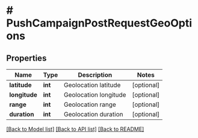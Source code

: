 # # PushCampaignPostRequestGeoOptions

## Properties

Name | Type | Description | Notes
------------ | ------------- | ------------- | -------------
**latitude** | **int** | Geolocation latitude | [optional]
**longitude** | **int** | Geolocation longitude | [optional]
**range** | **int** | Geolocation range | [optional]
**duration** | **int** | Geolocation duration | [optional]

[[Back to Model list]](../../README.md#models) [[Back to API list]](../../README.md#endpoints) [[Back to README]](../../README.md)
